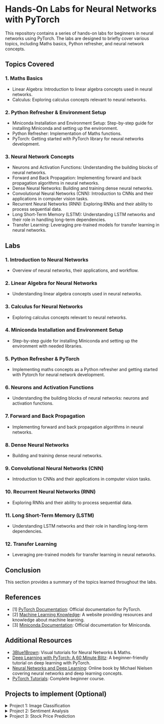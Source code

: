 # Hands-On Labs for Neural Networks with PyTorch

This repository contains a series of hands-on labs for beginners in neural networks using PyTorch. The labs are designed to briefly cover various topics, including Maths basics, Python refresher, and neural network concepts.

## Topics Covered

### 1. Maths Basics
- Linear Algebra: Introduction to linear algebra concepts used in neural networks.
- Calculus: Exploring calculus concepts relevant to neural networks.

### 2. Python Refresher & Environment Setup
- Miniconda Installation and Environment Setup: Step-by-step guide for installing Miniconda and setting up the environment.
- Python Refresher: Implementation of Maths functions.
- PyTorch: Getting started with PyTorch library for neural networks development.

### 3. Neural Network Concepts
- Neurons and Activation Functions: Understanding the building blocks of neural networks.
- Forward and Back Propagation: Implementing forward and back propagation algorithms in neural networks.
- Dense Neural Networks: Building and training dense neural networks.
- Convolutional Neural Networks (CNN): Introduction to CNNs and their applications in computer vision tasks.
- Recurrent Neural Networks (RNN): Exploring RNNs and their ability to process sequential data.
- Long Short-Term Memory (LSTM): Understanding LSTM networks and their role in handling long-term dependencies.
- Transfer Learning: Leveraging pre-trained models for transfer learning in neural networks.

## Labs

### 1. Introduction to Neural Networks
- Overview of neural networks, their applications, and workflow.

### 2. Linear Algebra for Neural Networks
- Understanding linear algebra concepts used in neural networks.

### 3. Calculus for Neural Networks
- Exploring calculus concepts relevant to neural networks.

### 4. Miniconda Installation and Environment Setup
- Step-by-step guide for installing Miniconda and setting up the environment with needed libraries.

### 5. Python Refresher & PyTorch
- Implementing maths concepts as a Python refresher and getting started with Pytorch for neural network development.

### 6. Neurons and Activation Functions
- Understanding the building blocks of neural networks: neurons and activation functions.

### 7. Forward and Back Propagation
- Implementing forward and back propagation algorithms in neural networks.

### 8. Dense Neural Networks
- Building and training dense neural networks.

### 9. Convolutional Neural Networks (CNN)
- Introduction to CNNs and their applications in computer vision tasks.

### 10. Recurrent Neural Networks (RNN)
- Exploring RNNs and their ability to process sequential data.

### 11. Long Short-Term Memory (LSTM)
- Understanding LSTM networks and their role in handling long-term dependencies.

### 12. Transfer Learning
- Leveraging pre-trained models for transfer learning in neural networks.

## Conclusion

This section provides a summary of the topics learned throughout the labs.

## References

- [1] [PyTorch Documentation](https://pytorch.org/docs/stable/index.html): Official documentation for PyTorch.
- [2] [Machine Learning Knowledge](https://machinelearningknowledge.ai/): A website providing resources and knowledge about machine learning.
- [3] [Miniconda Documentation](https://docs.conda.io/en/latest/miniconda.html): Official documentation for Miniconda.

## Additional Resources

- [3Blue1Brown](https://www.youtube.com/playlist?list=PLZHQObOWTQDNU6R1_67000Dx_ZCJB-3pi): Visual tutorials for Neural Networks & Maths.
- [Deep Learning with PyTorch: A 60 Minute Blitz](https://pytorch.org/tutorials/beginner/deep_learning_60min_blitz.html): A beginner-friendly tutorial on deep learning with PyTorch.
- [Neural Networks and Deep Learning](http://neuralnetworksanddeeplearning.com/): Online book by Michael Nielsen covering neural networks and deep learning concepts.
- [PyTorch Tutorials](https://www.youtube.com/playlist?list=PLqnslRFeH2UrcDBWF5mfPGpqQDSta6VK4): Complete beginner course.

## Projects to implement (Optional)

<details>
<summary>Project 1: Image Classification</summary>

- Description: Build a neural network model that can classify images into different categories, such as cats and dogs.
- Steps:
    1. Collect a dataset of labeled images.
    2. Preprocess the images by resizing and normalizing them.
    3. Design and train a convolutional neural network (CNN) model using PyTorch.
    4. Evaluate the model's performance on a test set.
    5. Fine-tune the model to improve its accuracy.
    6. Test the model on new, unseen images.

</details>

<details>
<summary>Project 2: Sentiment Analysis</summary>

- Description: Develop a neural network model that can analyze the sentiment of text data, classifying it as positive, negative, or neutral.
- Steps:
    1. Gather a dataset of labeled text data with corresponding sentiment labels.
    2. Preprocess the text data by tokenizing, removing stopwords, and converting it into numerical representations.
    3. Build and train a recurrent neural network (RNN) model using PyTorch.
    4. Evaluate the model's performance on a validation set.
    5. Fine-tune the model by adjusting hyperparameters and architecture.
    6. Test the model on new, unseen text data.

</details>

<details>
<summary>Project 3: Stock Price Prediction</summary>

- Description: Create a neural network model that can predict future stock prices based on historical price data.
- Steps:
    1. Collect a dataset of historical stock prices, including features such as opening price, closing price, volume, etc.
    2. Preprocess the data by normalizing and splitting it into training and testing sets.
    3. Design and train a recurrent neural network (RNN) or long short-term memory (LSTM) model using PyTorch.
    4. Evaluate the model's performance by comparing predicted prices with actual prices.
    5. Fine-tune the model by adjusting hyperparameters and architecture.
    6. Use the model to make predictions on future stock price data.

</details>
